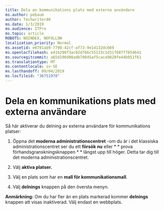 ```yaml
---
title: Dela en kommunikations plats med externa användare
ms.author: pebaum
author: Techwriter40
ms.date: 1/3/2019
ms.audience: ITPro
ms.topic: article
ROBOTS: NOINDEX, NOFOLLOW
localization_priority: Normal
ms.assetid: e0701ab9-7798-42cf-af73-9e14132dc669
ms.openlocfilehash: e41b296f3ac02d766c55133c1d31f687f7854641
ms.sourcegitcommit: a65d196d00adb70045af5caca9828fe44b951f61
ms.translationtype: MT
ms.contentlocale: sv-SE
ms.lasthandoff: 09/04/2019
ms.locfileid: "36751978"
---
```

# <a name="share-a-communication-site-with-external-users"></a>Dela en kommunikations plats med externa användare

Så här aktiverar du delning av externa användare för kommunikations platser: 
  
1. Öppna det **moderna administrationscentret** -om du är i det klassiska administrationscentret ser du ett **försök nu** eller * * prova förhandsgranskningsknappen * * längst upp till höger. Detta tar dig till det moderna administrationscentret. 
  
2. Välj **aktiva platser.**
  
3. Välj en plats som har en **mall för kommunikationsmall**. 
  
4. Välj **delnings** knappen på den översta menyn. 
  
 **Anmärkning:** Om du har fler än en plats markerad kommer **delnings** knappen att visas inaktiverad. Välj endast en webbplats. 
  

